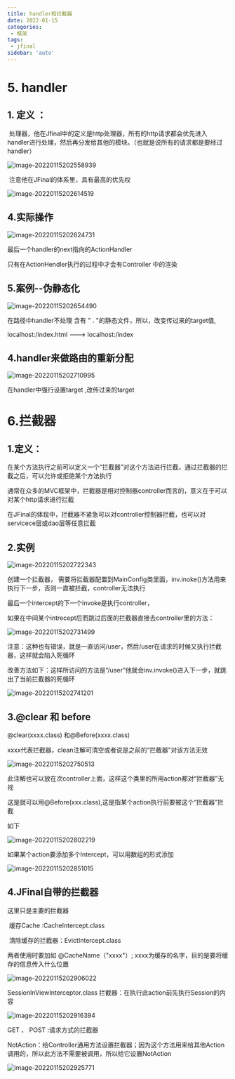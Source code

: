 ```yaml
---
title: handler和拦截器
date: 2022-01-15
categories:
 - 框架
tags:
 - jfinal
sidebar: 'auto'
---
```

# 5. handler

##          1. 定义 ：

​              处理器，他在Jfinal中的定义是http处理器，所有的http请求都会优先进入 handler进行处理，然后再分发给其他的模块。（也就是说所有的请求都是要经过handler）

![image-20220115202558939](http://yishenlaoban-img.test.upcdn.net/image_my/image-20220115202558939.png)

​             注意他在JFinal的体系里，具有最高的优先权

![image-20220115202614519](http://yishenlaoban-img.test.upcdn.net/image_my/image-20220115202614519.png)

## 4.实际操作

![image-20220115202624731](http://yishenlaoban-img.test.upcdn.net/image_my/image-20220115202624731.png)

最后一个handler的next指向的ActionHandler

   只有在ActionHendler执行的过程中才会有Controller 中的渲染 

##  5.案例--伪静态化

![image-20220115202654490](http://yishenlaoban-img.test.upcdn.net/image_my/image-20220115202654490.png)

在路径中handler不处理 含有  "  .  "的静态文件，所以，改变传过来的target值,

 localhost:/index.html ---> localhost:/index

##   4.handler来做路由的重新分配

![image-20220115202710995](http://yishenlaoban-img.test.upcdn.net/image_my/image-20220115202710995.png)	

在handler中强行设置target ,改传过来的target

# 6.拦截器

## 1.定义：

在某个方法执行之前可以定义一个“拦截器”对这个方法进行拦截，通过拦截器的拦截之后，可以允许或拒绝某个方法执行

通常在众多的MVC框架中，拦截器是相对控制器controller而言的，意义在于可以对某个http请求进行拦截

在JFinal的体现中，拦截器不紧急可以对controller控制器拦截，也可以对servicece层或dao层等任意拦截

## 2.实例

![image-20220115202722343](http://yishenlaoban-img.test.upcdn.net/image_my/image-20220115202722343.png)

创建一个拦截器， 需要将拦截器配置到MainConfig类里面，inv.inoke()方法用来执行下一步，否则一直被拦截，controller无法执行

最后一个intercept的下一个invoke是执行controller，

 如果在中间某个intrecept后而跳过后面的拦截器直接去controller里的方法：

![image-20220115202731499](http://yishenlaoban-img.test.upcdn.net/image_my/image-20220115202731499.png)

注意：这种也有错误，就是一直访问/user，然后/user在请求的时候又执行拦截器，这样就会陷入死循环

改善方法如下：这样所访问的方法是“/user”他就会inv.invoke()进入下一步，就跳出了当前拦截器的死循环

![image-20220115202741201](http://yishenlaoban-img.test.upcdn.net/image_my/image-20220115202741201.png)      

## 3.@clear 和 before

  @clear(xxxx.class)  和@Before(xxxx.class)

   xxxx代表拦截器，clean注解可清空或者说是之前的“拦截器”对该方法无效

![image-20220115202750513](http://yishenlaoban-img.test.upcdn.net/image_my/image-20220115202750513.png)

此注解也可以放在次controller上面，这样这个类里的所用action都对“拦截器”无视

这是就可以用@Before(xxx.class),这是指某个action执行前要被这个“拦截器”拦截

如下

![image-20220115202802219](http://yishenlaoban-img.test.upcdn.net/image_my/image-20220115202802219.png)

如果某个action要添加多个Intercept，可以用数组的形式添加

![image-20220115202851015](http://yishenlaoban-img.test.upcdn.net/image_my/image-20220115202851015.png)

## 4.JFinal自带的拦截器

  这里只是主要的拦截器

​         缓存Cache   :CacheIntercept.class       

​         清除缓存的拦截器：EvictIntercept.class

两者使用时要加如   @CacheName（"xxxx"）; xxxx为缓存的名字，目的是要将缓存的信息传入什么位置

![image-20220115202906022](http://yishenlaoban-img.test.upcdn.net/image_my/image-20220115202906022.png)



SessionInViewInterceptor.class  拦截器：在执行此action前先执行Session的内容

![image-20220115202916394](http://yishenlaoban-img.test.upcdn.net/image_my/image-20220115202916394.png)



GET   、 POST  :请求方式的拦截器

NotAction：给Controller通用方法设置拦截器；因为这个方法用来给其他Action调用的，所以此方法不需要被调用，所以给它设置NotAction

![image-20220115202925771](http://yishenlaoban-img.test.upcdn.net/image_my/image-20220115202925771.png)